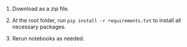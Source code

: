 1. Download as a zip file.
2. At the root folder, run `pip install -r requirements.txt` to install all necessary packages.

3. Rerun notebooks as needed.
